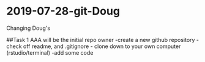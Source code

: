 # 2019-07-28-git-Doug

Changing Doug's

##Task 1
AAA will be the initial repo owner
  -create a new github repository
    -check off readme, and .gitignore
    - clone down to your own computer (rstudio/terminal)
      -add some code
      
